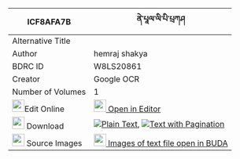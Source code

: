 |ICF8AFA7B|ནེ་པཱལ་ལི་པི་པྲཀཤ 
| --- | --- 
|Alternative Title |
|Author| hemraj shakya
|BDRC ID | W8LS20861
|Creator | Google OCR
|Number of Volumes| 1
|<img width="25" src="https://img.icons8.com/color/25/000000/edit-property.png">Edit Online| [<img width="25" src="https://avatars.githubusercontent.com/u/45091458?s=200&v=4"> Open in Editor](http://editor.openpecha.org/ICF8AFA7B)
|<img width="25" src="https://img.icons8.com/fluent/48/000000/download-2.png"/>  Download | [![](https://img.icons8.com/color/20/000000/txt.png)Plain Text](https://github.com/Openpecha/ICF8AFA7B/releases/download/v1/ne_pal_li_pi_trakasha(?)_plain_ICF8AFA7B.zip), [![](https://img.icons8.com/color/20/000000/txt.png)Text with Pagination](https://github.com/Openpecha/ICF8AFA7B/releases/download/v1/ne_pal_li_pi_trakasha(?)_pages_ICF8AFA7B.zip)
|<img width="25" src="https://img.icons8.com/plasticine/100/000000/pictures-folder.png"/>  Source Images | [<img width="25" src="https://library.bdrc.io/icons/BUDA-small.svg"> Images of text file open in BUDA](https://library.bdrc.io/show/bdr:W8LS20861)